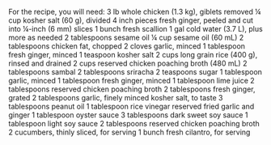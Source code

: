 For the recipe, you will need:
3 lb whole chicken (1.3 kg), giblets removed
¼ cup kosher salt (60 g), divided
4 inch pieces fresh ginger, peeled and cut into ¼-inch (6 mm) slices
1 bunch fresh scallion
1 gal cold water (3.7 L), plus more as needed
2 tablespoons sesame oil
¼ cup sesame oil (60 mL)
2 tablespoons chicken fat, chopped
2 cloves garlic, minced
1 tablespoon fresh ginger, minced
1 teaspoon kosher salt
2 cups long grain rice (400 g), rinsed and drained
2 cups reserved chicken poaching broth (480 mL)
2 tablespoons sambal
2 tablespoons sriracha
2 teaspoons sugar
1 tablespoon garlic, minced
1 tablespoon fresh ginger, minced
1 tablespoon lime juice
2 tablespoons reserved chicken poaching broth
2 tablespoons fresh ginger, grated
2 tablespoons garlic, finely minced
kosher salt, to taste
3 tablespoons peanut oil
1 tablespoon rice vinegar
reserved fried garlic and ginger
1 tablespoon oyster sauce
3 tablespoons dark sweet soy sauce
1 tablespoon light soy sauce
2 tablespoons reserved chicken poaching broth
2 cucumbers, thinly sliced, for serving
1 bunch fresh cilantro, for serving
